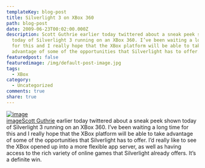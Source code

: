 ```yaml
---
templateKey: blog-post
title: Silverlight 3 on XBox 360
path: blog-post
date: 2009-06-23T00:02:00.000Z
description: Scott Guthrie earlier today twittered about a sneak peek shown
  today of Silverlight 3 running on an XBox 360. I’ve been waiting a long time
  for this and I really hope that the XBox platform will be able to take
  advantage of some of the opportunities that Silverlight has to offer.
featuredpost: false
featuredimage: /img/default-post-image.jpg
tags:
  - XBox
category:
  - Uncategorized
comments: true
share: true
---
```

[![image](https://stevesmithblog.com/files/media/image/WindowsLiveWriter/Silverlight3onXBox360_D73F/image_3.png "image")\
![](<>)image](http://devmavens.com/ScottGuthrie)[Scott Guthrie](http://devmavens.com/scottguthrie) earlier today twittered about a sneak peek shown today of Silverlight 3 running on an XBox 360. I’ve been waiting a long time for this and I really hope that the XBox platform will be able to take advantage of some of the opportunities that Silverlight has to offer. I’d really like to see the XBox opened up into a more flexible app server, as well as having access to the rich variety of online games that Silverlight already offers. It’s a definite win.